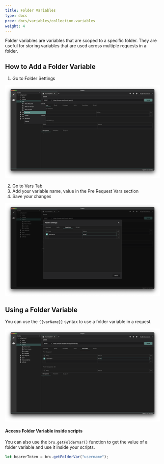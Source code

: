 ```yaml
---
title: Folder Variables
type: docs
prev: docs/variables/collection-variables
weight: 4
---
```


Folder variables are variables that are scoped to a specific folder. They are useful for storing variables that are used across multiple requests in a folder.

## How to Add a Folder Variable
1. Go to Folder Settings

![](./11.png)

2. Go to Vars Tab
3. Add your variable name, value in the Pre Request Vars section
4. Save your changes

![](./12.png)

## Using a Folder Variable
You can use the `{{varName}}` syntax to use a folder variable in a request.

![](./14.png)

#### Access Folder Variable inside scripts
You can also use the `bru.getFolderVar()` function to get the value of a folder variable and use it inside your scripts.

```javascript
let bearerToken = bru.getFolderVar("username");
```
